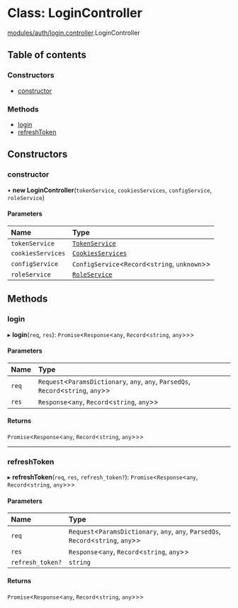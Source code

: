# Class: LoginController

[modules/auth/login.controller](../modules/modules_auth_login_controller.md).LoginController

## Table of contents

### Constructors

- [constructor](modules_auth_login_controller.LoginController.md#constructor)

### Methods

- [login](modules_auth_login_controller.LoginController.md#login)
- [refreshToken](modules_auth_login_controller.LoginController.md#refreshtoken)

## Constructors

### constructor

• **new LoginController**(`tokenService`, `cookiesServices`, `configService`, `roleService`)

#### Parameters

| Name | Type |
| :------ | :------ |
| `tokenService` | [`TokenService`](modules_auth_token_service.TokenService.md) |
| `cookiesServices` | [`CookiesServices`](modules_auth_cookies_service.CookiesServices.md) |
| `configService` | `ConfigService`<`Record`<`string`, `unknown`\>\> |
| `roleService` | [`RoleService`](modules_role_role_service.RoleService.md) |

## Methods

### login

▸ **login**(`req`, `res`): `Promise`<`Response`<`any`, `Record`<`string`, `any`\>\>\>

#### Parameters

| Name | Type |
| :------ | :------ |
| `req` | `Request`<`ParamsDictionary`, `any`, `any`, `ParsedQs`, `Record`<`string`, `any`\>\> |
| `res` | `Response`<`any`, `Record`<`string`, `any`\>\> |

#### Returns

`Promise`<`Response`<`any`, `Record`<`string`, `any`\>\>\>

___

### refreshToken

▸ **refreshToken**(`req`, `res`, `refresh_token?`): `Promise`<`Response`<`any`, `Record`<`string`, `any`\>\>\>

#### Parameters

| Name | Type |
| :------ | :------ |
| `req` | `Request`<`ParamsDictionary`, `any`, `any`, `ParsedQs`, `Record`<`string`, `any`\>\> |
| `res` | `Response`<`any`, `Record`<`string`, `any`\>\> |
| `refresh_token?` | `string` |

#### Returns

`Promise`<`Response`<`any`, `Record`<`string`, `any`\>\>\>
